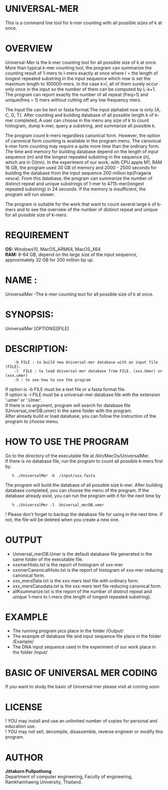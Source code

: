 # UNIVERSAL-MER
  This is a command line tool for k-mer counting with all possible sizes of k at once.
# OVERVIEW
<p>Universal-Mer is the k-mer counting tool for all possible size of k at once. More than typical k-mer counting tool, the program can summarize the counting result of  1-mers to  l-mers exactly at once where l = the length of longest repeated substring in the input sequence which now is set the maximum length to 100000-mers. In the case k>l, all of them surely occur only once in the input so the number of them  can be computed by L-k+1. The program can  report exactly the number of all repeat (freq>1) and unique(freq = 1) mers without cutting off any low frequency mers. </p>  
<p>The Input file can be text or fasta format.The input alphabet now is only {A, C, G, T}. After counting and building database of all possible length k of k-mer completed, A user can choose in the menu any size of k to count histogram, dump k-mer, query a substring, and summarize all possible k.</p>
<p>The program count k-mers regardless canonical form. However, the option of canonical form counting is available in the program menu. The canonical k-mer form counting may require a quite more time than the ordinary form. The time and memory for building database depend on the length of input sequence (m) and  the longest repeated substring in the sequence (n), which are in O(mn). In the experiment of our work, with CPU apple M1, RAM 16 GB, the program used 30 GB of memory and 2000 - 2500 seconds for building the database from the input sequence 200 million bp(Fragaria vesca). From this database, the program can summarize the number of distinct repeat and unique substrings of 1-mer to 4715-mer(longest repeated substring) in 24 seconds. If the memory is insufficient, the program will run slower.</p>
<p>The program is suitable for the work that want to count several large k of k-mers and to see the overview of the number of distinct repeat and unique for all possible size of k-mers.</p>

# REQUIREMENT
  **OS:** Windows10, MacOS_ARM64, MacOS_X64 <br>
  **RAM:** 8-64 GB, depend on the large size of the input sequence, approximately 32 GB for 200 million bp up. <br>
  
# NAME :
  UniversalMer -The k-mer counting tool for all possible size of k at once. 

# SYNOPSIS: 
  UniversalMer [OPTIONS][FILE]

# DESCRIPTION:
        -b FILE : to build new Universal-mer database with an input file (FILE).
        -l  FILE : to load Universal-mer database from FILE. (xxx.Umer) or (xxx.umer) 
        -h : to see how to use the program

  If option is -b  FILE must be a text file or a fasta format file.<br>
  If option is -l  FILE must be a universal-mer database file with the extension '.umer' or '.Umer'. <br>
  If there is no argument, program will search for database file (Universal_merDB.umer) in the same folder with the program.<br>
  After already build or load database, you can follow the instruction of the program to choose menu. <br>

# HOW TO USE THE PROGRAM
   Go to the directory of the executable file at  /bin/MacOs/UniversalMer.  <br>
   If there is no database file, run the program to count all possible k-mers first by.
   
       % ./UniversalMer -b  /input/xxx.fasta
      
   The program will build the database of all possible size k-mer.
   After building database completed, you can choose the menu of the program. If the database already exist, you can run the program with it for the next time by
   
       % ./UniversalMer -l  Universal_merDB.umer

  ! Please don't forget to backup the database file for using in the next time. If not, the file will be deleted when you create a new one.
# OUTPUT
  * Universal_merDB.Umer is the default database file generated in the same folder of the executable file.
  * xxxmerHisto.txt is the report of histogram of xxx-mer
  * xxxmerCanonicalHisto.txt is the report of histogram of xxx-mer reducing canonical form.
  * xxx_mersData.txt is the xxx-mers text file with ordinary form.
  * xxx_mersCanodata.txt is the xxx-mers text file reducing canonical form.
  * allKsummarize.txt is the report of the number of distinct repeat and unique 1-mers to l-mers (the length of longest repeated substring).
    
# EXAMPLE
  * The running program pics place in the folder /Output/ <br>
  * The example of database file and input sequence file place in the folder /Example/ <br>
  * The DNA input sequence used in the experiment of our work place in the folder /input/ <br>

# BASIC OF UNIVERSAL MER CODING
  If you want to study the basic of Universal mer please visit at
  coming soon
  
# LICENSE
  ! YOU may install and use an unlimited number of copies for personal and education use.<br>
  ! YOU may not sell, decompile, disassemble, reverse engineer or modify this program.<br>

# AUTHOR

  **Jittakorn Pullpothong**<br> Department of computer engineering, Faculty of engineering, Ramkhamhaeng University, Thailand.


   
